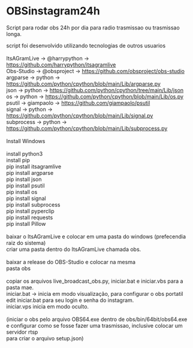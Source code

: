 # OBSinstagram24h
Script para rodar obs 24h por dia para radio trasmissao ou trasmissao longa.

script foi desenvolvido utilizando tecnologias de outros usuarios<br />
<br />
ItsAGramLive -> @harrypython -> https://github.com/harrypython/itsagramlive<br />
Obs-Studio -> @obsproject -> https://github.com/obsproject/obs-studio<br />
argparse -> python -> https://github.com/python/cpython/blob/main/Lib/argparse.py<br />
json -> python -> https://github.com/python/cpython/tree/main/Lib/json<br />
os -> python -> https://github.com/python/cpython/blob/main/Lib/os.py<br />
psutil -> giampaolo -> https://github.com/giampaolo/psutil<br />
signal -> python -> https://github.com/python/cpython/blob/main/Lib/signal.py<br />
subprocess -> python -> https://github.com/python/cpython/blob/main/Lib/subprocess.py<br />
<br />
Install Windows<br />
<br />
install python3<br />
install pip<br />
pip install itsagramlive<br />
pip install argparse<br />
pip install json<br />
pip install psutil<br />
pip install os<br />
pip install signal<br />
pip install subprocess<br />
pip install pyperclip<br />
pip install requests<br />
pip install Pillow<br />
<br />
baixar o ItsAGramLive e colocar em uma pasta do windows (prefecendia raiz do sistema)<br />
criar uma pasta dentro do ItsAGramLive chamada obs.<br />
<br />
baixar a release do OBS-Studio e colocar na mesma<br />
pasta obs<br />
<br />
copiar os arquivos live_broadcast_obs.py, iniciar.bat e iniciar.vbs para a pasta mae.<br />
iniciar.bat -> inicia em modo visualização, para configurar o obs portatil<br />
edit iniciar.bat para seu login e senha do instagram.<br />
iniciar.vps inicia em modo oculto.<br />
<br />
(iniciar o obs pelo arquivo OBS64.exe dentro de obs/bin/64bit/obs64.exe<br />
e configurar como se fosse fazer uma trasmissao, inclusive colocar um servidor rtsp<br />
para criar o arquivo setup.json)<br />
